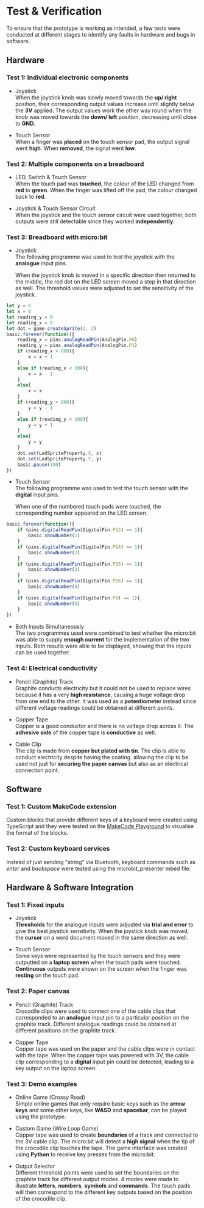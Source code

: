 # Test & Verification

To ensure that the prototype is working as intended, a few tests were conducted at different stages to identify any faults in hardware and bugs in software.

## Hardware
### Test 1: Individual electronic components
* Joystick  
When the joystick knob was slowly moved towards the **up/ right** position, their corresponding output values increase until slightly below the **3V** applied. The output values work the other way round when the knob was moved towards the **down/ left** position, decreasing until close to **GND**.

* Touch Sensor  
When a finger was **placed** on the touch sensor pad, the output signal went **high**. When **removed**, the signal went **low**.

### Test 2: Multiple components on a breadboard
* LED, Switch & Touch Sensor  
When the touch pad was **touched**, the colour of the LED changed from **red** to **green**. When the finger was lifted off the pad, the colour changed back to **red**.

* Joystick & Touch Sensor Circuit  
When the joystick and the touch sensor circuit were used together, both outputs were still detectable since they worked **independently**.

### Test 3: Breadboard with micro:bit
* Joystick  
The following programme was used to test the joystick with the **analogue** input pins.

  When the joystick knob is moved in a specific direction then returned to the middle, the red dot on the LED screen moved a step in that direction as well. The threshold values were adjusted to set the sensitivity of the joystick.

``` javascript
let y = 0
let x = 0
let reading_y = 0
let reading_x = 0
let dot = game.createSprite(2, 2)
basic.forever(function(){
    reading_x = pins.analogReadPin(AnalogPin.P0)
    reading_y = pins.analogReadPin(AnalogPin.P1)
    if (reading_x > 800){
        x = x + 1
    } 
    else if (reading_x < 200){
        x = x - 1
    } 
    else{
        x = x
    }
    if (reading_y > 800){
        y = y - 1
    } 
    else if (reading_y < 200){
        y = y + 1
    } 
    else{
        y = y
    }
    dot.set(LedSpriteProperty.X, x)
    dot.set(LedSpriteProperty.Y, y)
    basic.pause(100)
})
```

* Touch Sensor  
The following programme was used to test the touch sensor with the **digital** input pins.

  When one of the numbered touch pads were touched, the corresponding number appeared on the LED screen.

``` javascript
basic.forever(function(){
    if (pins.digitalReadPin(DigitalPin.P13) == 1){
        basic.showNumber(1)
    }
    if (pins.digitalReadPin(DigitalPin.P14) == 1){
        basic.showNumber(2)
    }
    if (pins.digitalReadPin(DigitalPin.P15) == 1){
        basic.showNumber(3)
    }
    if (pins.digitalReadPin(DigitalPin.P16) == 1){
        basic.showNumber(4)
    }
    if (pins.digitalReadPin(DigitalPin.P8) == 1){
        basic.showNumber(8)
    }
})
```

* Both Inputs Simultaneously  
The two programmes used were combined to test whether the micro:bit was able to supply **enough current** for the implementation of the two inputs. Both results were able to be displayed, showing that the inputs can be used together.

### Test 4: Electrical conductivity
* Pencil (Graphite) Track  
Graphite conducts electricity but it could not be used to replace wires because it has a very **high resistance**, causing a huge voltage drop from one end to the other. It was used as a **potentiometer** instead since different voltage readings could be obtained at different points.

* Copper Tape  
Copper is a good conductor and there is no voltage drop across it. The **adhesive side** of the copper tape is **conductive** as well.

* Cable Clip  
The clip is made from **copper but plated with tin**. The clip is able to conduct electricity despite having the coating. allowing the clip to be used not just for **securing the paper canvas** but also as an electrical connection point.

## Software
### Test 1: Custom MakeCode extension
Custom blocks that provide different keys of a keyboard were created using TypeScript and they were tested on the [MakeCode Playground](https://makecode.com/playground) to visualise the format of the blocks.

### Test 2: Custom keyboard services
Instead of just sending "string" via Bluetooth, keyboard commands such as _enter_ and _backspace_ were tested using the microbit_presenter mbed file.

## Hardware & Software Integration
### Test 1: Fixed inputs
* Joystick  
 **Thresholds** for the analogue inputs were adjusted via **trial and error** to give the best joystick sensitivity. When the joystick knob was moved, the **cursor** on a word document moved in the same direction as well.

* Touch Sensor  
Some keys were represented by the touch sensors and they were outputted on a **laptop screen** when the touch pads were touched. **Continuous** outputs were shown on the screen when the finger was **resting** on the touch pad.

### Test 2: Paper canvas
* Pencil (Graphite) Track  
Crocodile clips were used to connect one of the cable clips that corresponded to an **analogue** input pin to a particular position on the graphite track. Different analogue readings could be obtained at different positions on the graphite track.

* Copper Tape  
Copper tape was used on the paper and the cable clips were in contact with the tape. When the copper tape was powered with 3V, the cable clip corresponding to a **digital** input pin could be detected, leading to a key output on the laptop screen.

### Test 3: Demo examples
* Online Game (Crossy Road)  
Simple online games that only require basic keys such as the **arrow keys** and some other keys, like **WASD** and **spacebar**, can be played using the prototype. 

* Custom Game (Wire Loop Game)  
Copper tape was used to create **boundaries** of a track and connected to the 3V cable clip. The micro:bit will detect a **high signal** when the tip of the crocodile clip touches the tape. The game interface was created using **Python** to receive key presses from the micro:bit.

* Output Selector  
Different threshold points were used to set the boundaries on the graphite track for different output modes. 4 modes were made to illustrate **letters**, **numbers**, **symbols** and **commands**. The touch pads will then correspond to the different key outputs based on the position of the crocodile clip.
